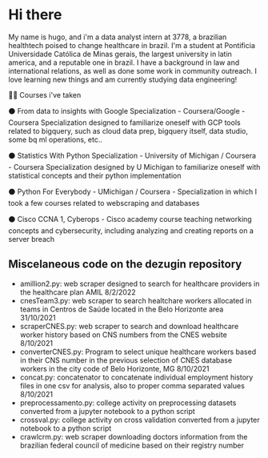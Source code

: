 # Hi there

My name is hugo, and i'm a data analyst intern at 3778, a brazilian healthtech poised to change healthcare in brazil. I'm a student at Pontificia Universidade Católica de Minas gerais, the largest university in latin america, and a reputable one in brazil. I have a background in law and international relations, as well as done some work in community outreach. I love learning new things and am currently studying data engineering!

:student: Courses i've taken

:black_circle: From data to insights with Google Specialization - Coursera/Google - Coursera Specialization designed to familiarize oneself with GCP tools related to bigquery, such as cloud data prep, bigquery itself, data studio, some bq ml operations, etc..

:black_circle: Statistics With Python Specialization - University of Michigan / Coursera - Coursera Specialization designed by U Michigan to familiarize oneself with statistical concepts and their python implementation 

:black_circle: Python For Everybody - UMichigan / Coursera - Specialization in which I took a few courses related to webscraping and databases

:black_circle: Cisco CCNA 1, Cyberops -  Cisco academy course teaching networking concepts and cybersecurity, including analyzing and creating reports on a server breach



## Miscelaneous code on the dezugin repository

- amillion2.py: web scraper designed to search for healthcare providers in the healthcare plan AMIL 8/2/2022
- cnesTeam3.py: web scraper to search healtchare workers allocated in teams in Centros de Saúde located in the Belo Horizonte area 31/10/2021
- scraperCNES.py: web scraper to search and download healthcare worker history based on CNS numbers from the CNES website 8/10/2021
- converterCNES.py: Program to select unique healthcare workers based in their CNS number in the previous selection of CNES database workers in the city code of Belo Horizonte, MG 8/10/2021
- concat.py: concatenator to concatenate individual employment history files in one csv for analysis, also to proper comma separated values 8/10/2021
- preprocessamento.py: college activity on preprocessing datasets converted from a jupyter notebook to a python script
- crossval.py: college activity on cross validation converted from a jupyter notebook to a python script
- crawlcrm.py: web scraper downloading doctors information from the brazilian federal council of medicine based on their registry number
